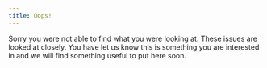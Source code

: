```yaml
---
title: Oops!
---
```

<p>Sorry you were not able to find what you were looking at. These issues are looked at closely. You have let us know this is something you are interested in and we will find something useful to put here soon.</p>